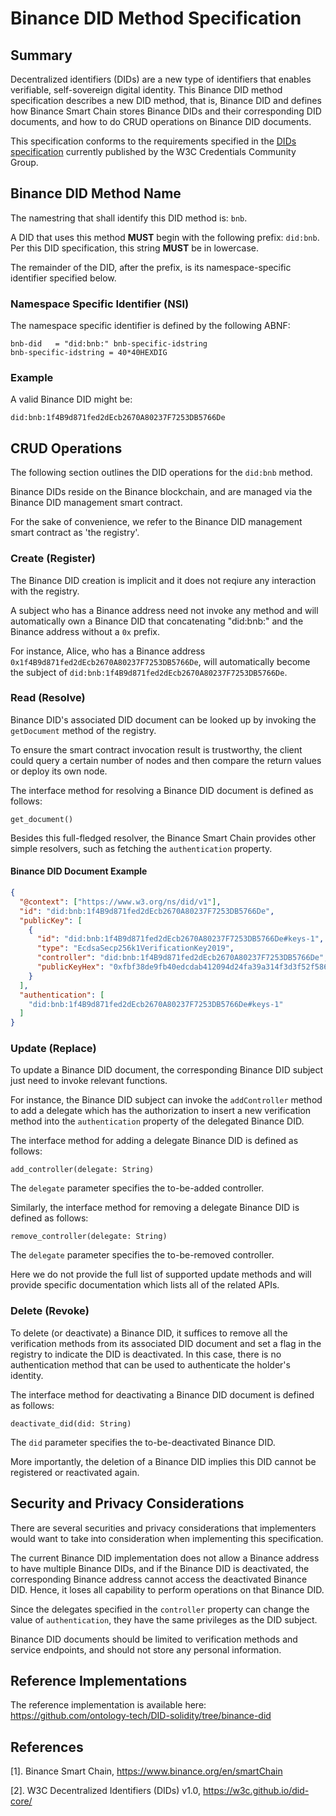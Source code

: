 # Binance DID Method Specification

## Summary
[summary]: #summary

Decentralized identifiers (DIDs) are a new type of identifiers that enables verifiable, self-sovereign digital identity. This Binance DID method specification describes a new DID method, that is, Binance DID and defines how Binance Smart Chain stores Binance DIDs and their corresponding DID documents, and how to do CRUD operations on Binance DID documents.

This specification conforms to the requirements specified in the [DIDs specification](https://www.w3.org/TR/did-core/) currently published by the W3C Credentials Community Group.


## Binance DID Method Name
[did-method-name]: #did-method-name

The namestring that shall identify this DID method is: `bnb`.

A DID that uses this method **MUST** begin with the following prefix: `did:bnb`. Per this DID specification, this string **MUST** be in lowercase.

The remainder of the DID, after the prefix, is its namespace-specific identifier specified below.


### Namespace Specific Identifier (NSI)
[namespace-specific-identifier]: #namespace-specific-identifier

The namespace specific identifier is defined by the following ABNF:
```
bnb-did   = "did:bnb:" bnb-specific-idstring
bnb-specific-idstring = 40*40HEXDIG
```

### Example
[example]: #example

A valid Binance DID might be:
```
did:bnb:1f4B9d871fed2dEcb2670A80237F7253DB5766De
```

## CRUD Operations
[crud-operations]: #crud-operations

The following section outlines the DID operations for the `did:bnb` method.

Binance DIDs reside on the Binance blockchain, and are managed via the Binance DID management smart contract.

For the sake of convenience, we refer to the Binance DID management smart contract as 'the registry'.

### Create (Register)
[create]: #create

The Binance DID creation is implicit and it does not reqiure any interaction with the registry.

A subject who has a Binance address need not invoke any method and will automatically own a Binance DID that concatenating "did:bnb:" and the Binance address without a `0x` prefix.

For instance, Alice, who has a Binance address `0x1f4B9d871fed2dEcb2670A80237F7253DB5766De`, will automatically become the subject of `did:bnb:1f4B9d871fed2dEcb2670A80237F7253DB5766De`.


### Read (Resolve)
[read]: #read

Binance DID's associated DID document can be looked up by invoking the `getDocument` method of the registry.

To ensure the smart contract invocation result is trustworthy, the client could query a certain number of nodes and then compare the return values or deploy its own node.

The interface method for resolving a Binance DID document is defined as follows:

```
get_document()
```

Besides this full-fledged resolver, the Binance Smart Chain provides other simple resolvers, such as fetching the `authentication` property.

#### Binance DID Document Example
[did-document-example]: #did-document-example

```json
{
  "@context": ["https://www.w3.org/ns/did/v1"],
  "id": "did:bnb:1f4B9d871fed2dEcb2670A80237F7253DB5766De",
  "publicKey": [
	{
	  "id": "did:bnb:1f4B9d871fed2dEcb2670A80237F7253DB5766De#keys-1",
	  "type": "EcdsaSecp256k1VerificationKey2019",
	  "controller": "did:bnb:1f4B9d871fed2dEcb2670A80237F7253DB5766De",
	  "publicKeyHex": "0xfbf38de9fb40edcdab412094d24fa39a314f3d3f52f5860e2509c32522eda30161fe70dfc9f90434d64bd976ede4f112d4f2d8e34d28fe48281663219d2ddac6"
	}
  ],
  "authentication": [
	"did:bnb:1f4B9d871fed2dEcb2670A80237F7253DB5766De#keys-1"
  ]
}
```

### Update (Replace)
[update]: #update

To update a Binance DID document, the corresponding Binance DID subject just need to invoke relevant functions.

For instance, the Binance DID subject can invoke the `addController` method to add a delegate which has the authorization to insert a new verification method into the `authentication` property of the delegated Binance DID.

The interface method for adding a delegate Binance DID is defined as follows:

```
add_controller(delegate: String)
```

The `delegate` parameter specifies the to-be-added controller.

Similarly, the interface method for removing a delegate Binance DID is defined as follows:

```
remove_controller(delegate: String)
```

The `delegate` parameter specifies the to-be-removed controller.

Here we do not provide the full list of supported update methods and will provide specific documentation which lists all of the related APIs.

### Delete (Revoke)
[delete]: #delete

To delete (or deactivate) a Binance DID, it suffices to remove all the verification methods from its associated DID document and set a flag in the registry to indicate the DID is deactivated. In this case, there is no authentication method that can be used to authenticate the holder's identity.

The interface method for deactivating a Binance DID document is defined as follows:

```
deactivate_did(did: String)
```

The `did` parameter specifies the to-be-deactivated Binance DID.

More importantly, the deletion of a Binance DID implies this DID cannot be registered or reactivated again.

## Security and Privacy Considerations
[security-and-privacy-considerations]: #security-and-privacy-considerations

There are several securities and privacy considerations that implementers would want to take into consideration when implementing this specification.

The current Binance DID implementation does not allow a Binance address to have multiple Binance DIDs, and if the Binance DID is deactivated, the corresponding Binance address cannot access the deactivated Binance DID. Hence, it loses all capability to perform operations on that Binance DID.

Since the delegates specified in the `controller` property can change the value of `authentication`, they have the same privileges as the DID subject.

Binance DID documents should be limited to verification methods and service endpoints, and should not store any personal information.

## Reference Implementations
[reference-implementations]: #reference-implementations

The reference implementation is available here: https://github.com/ontology-tech/DID-solidity/tree/binance-did

## References
[references]: #references

[1]. Binance Smart Chain, https://www.binance.org/en/smartChain

[2]. W3C Decentralized Identifiers (DIDs) v1.0, https://w3c.github.io/did-core/
